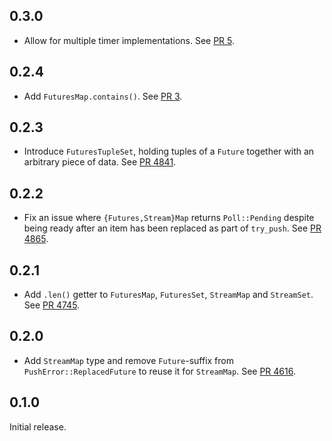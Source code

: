 ## 0.3.0

- Allow for multiple timer implementations.
  See [PR 5](https://github.com/thomaseizinger/rust-futures-bounded/pull/5).

## 0.2.4

- Add `FuturesMap.contains()`.
  See [PR 3](https://github.com/thomaseizinger/rust-futures-bounded/pull/3).

## 0.2.3

- Introduce `FuturesTupleSet`, holding tuples of a `Future` together with an arbitrary piece of data.
  See [PR 4841](https://github.com/libp2p/rust-libp2p/pull/4841).

## 0.2.2

- Fix an issue where `{Futures,Stream}Map` returns `Poll::Pending` despite being ready after an item has been replaced as part of `try_push`.
  See [PR 4865](https://github.com/libp2p/rust-libp2p/pull/4865).

## 0.2.1

- Add `.len()` getter to `FuturesMap`, `FuturesSet`, `StreamMap` and `StreamSet`.
  See [PR 4745](https://github.com/libp2p/rust-libp2p/pull/4745).

## 0.2.0

- Add `StreamMap` type and remove `Future`-suffix from `PushError::ReplacedFuture` to reuse it for `StreamMap`.
  See [PR 4616](https://github.com/libp2p/rust-libp2p/pull/4616).

## 0.1.0

Initial release.
